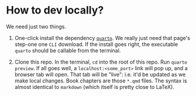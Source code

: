 # How to dev locally?
We need just two things. 

1. One-click install the dependency [`quarto`](https://quarto.org/docs/get-started/). We really just need that page's step-one one `CLI` download. If the install goes right, the executable `quarto` should be callable from the terminal.
   
2. Clone this repo. In the terminal, `cd` into the root of this repo. Run `quarto preview`. If all goes well, a `localhost:<some_port>` link will pop up, and a browser tab will open. That tab will be "live": i.e. it'd be updated as we make local changes. Book chapters are those `*.qmd` files. The syntax is almost identical to `markdown` (which itself is pretty close to LaTeX).

